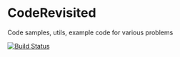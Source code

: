 CodeRevisited
=============

Code samples, utils, example code for various problems

[![Build Status](https://travis-ci.org/sureshsajja/CodingProblems.svg?branch=master)](https://travis-ci.org/sureshsajja/CodingProblems)
